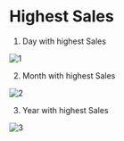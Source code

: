 # Highest Sales

1. Day with highest Sales

![1](https://github.com/user-attachments/assets/350afafe-e3c5-4c4e-a01b-d43bd7ee7d29)

2. Month with highest Sales

![2](https://github.com/user-attachments/assets/66919fd2-db74-42b2-9e08-84bf1a980573)

3. Year with highest Sales

![3](https://github.com/user-attachments/assets/3817b22c-a646-4a69-8dc8-a9a1f911f132)
